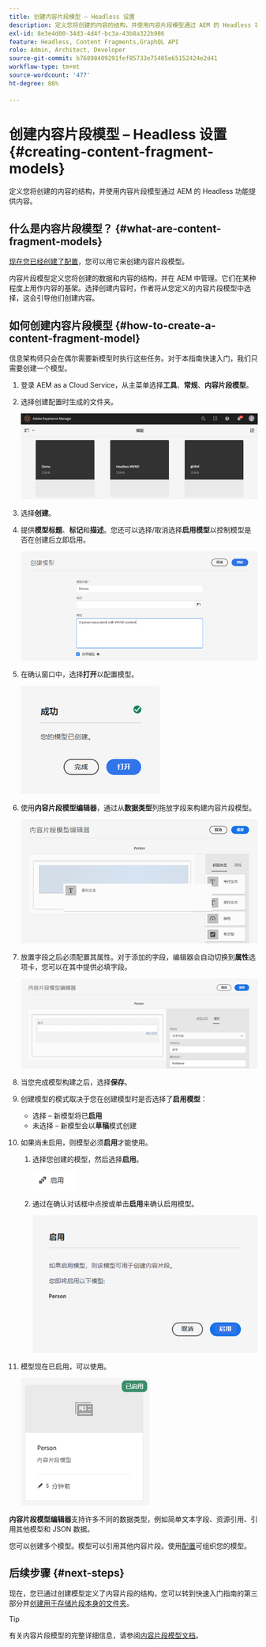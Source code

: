 ```yaml
---
title: 创建内容片段模型 – Headless 设置
description: 定义您将创建的内容的结构，并使用内容片段模型通过 AEM 的 Headless 功能提供内容。
exl-id: 8e3e4d00-34d3-4d4f-bc3a-43b8a322b986
feature: Headless, Content Fragments,GraphQL API
role: Admin, Architect, Developer
source-git-commit: b76898409291fef85733e75405e65152424e2d41
workflow-type: tm+mt
source-wordcount: '477'
ht-degree: 86%

---
```


# 创建内容片段模型 – Headless 设置 {#creating-content-fragment-models}

定义您将创建的内容的结构，并使用内容片段模型通过 AEM 的 Headless 功能提供内容。

## 什么是内容片段模型？ {#what-are-content-fragment-models}

[现在您已经创建了配置](create-configuration.md)，您可以用它来创建内容片段模型。

内容片段模型定义您将创建的数据和内容的结构，并在 AEM 中管理。它们在某种程度上用作内容的基架。选择创建内容时，作者将从您定义的内容片段模型中选择，这会引导他们创建内容。

## 如何创建内容片段模型 {#how-to-create-a-content-fragment-model}

信息架构师只会在偶尔需要新模型时执行这些任务。对于本指南快速入门，我们只需要创建一个模型。

1. 登录 AEM as a Cloud Service，从主菜单选择&#x200B;**工具**、**常规**、**内容片段模型**。
1. 选择创建配置时生成的文件夹。

   ![模型文件夹 &#x200B;](../assets/models-folder.png)
1. 选择&#x200B;**创建**。
1. 提供&#x200B;**模型标题**、**标记**&#x200B;和&#x200B;**描述**。您还可以选择/取消选择&#x200B;**启用模型**&#x200B;以控制模型是否在创建后立即启用。

   ![创建模型](../assets/models-create.png)
1. 在确认窗口中，选择&#x200B;**打开**&#x200B;以配置模型。

   ![确认窗口](../assets/models-confirmation.png)
1. 使用&#x200B;**内容片段模型编辑器**，通过从&#x200B;**数据类型**&#x200B;列拖放字段来构建内容片段模型。

   ![拖放字段](../assets/models-drag-and-drop.png)

1. 放置字段之后必须配置其属性。对于添加的字段，编辑器会自动切换到&#x200B;**属性**&#x200B;选项卡，您可以在其中提供必填字段。

   ![配置属性](../assets/models-configure-properties.png)

1. 当您完成模型构建之后，选择&#x200B;**保存**。

1. 创建模型的模式取决于您在创建模型时是否选择了&#x200B;**启用模型**：
   * 选择 – 新模型将已&#x200B;**启用**
   * 未选择 – 新模型会以&#x200B;**草稿**&#x200B;模式创建

1. 如果尚未启用，则模型必须&#x200B;**启用**&#x200B;才能使用。
   1. 选择您创建的模型，然后选择&#x200B;**启用**。

      ![启用模型](../assets/models-enable.png)
   1. 通过在确认对话框中点按或单击&#x200B;**启用**&#x200B;来确认启用模型。

      ![启用确认对话框](../assets/models-enabling.png)
1. 模型现在已启用，可以使用。

   ![模型已启用](../assets/models-enabled.png)

**内容片段模型编辑器**&#x200B;支持许多不同的数据类型，例如简单文本字段、资源引用、引用其他模型和 JSON 数据。

您可以创建多个模型。模型可以引用其他内容片段。使用[配置](create-configuration.md)可组织您的模型。

## 后续步骤 {#next-steps}

现在，您已通过创建模型定义了内容片段的结构，您可以转到快速入门指南的第三部分并[创建用于存储片段本身的文件夹](create-assets-folder.md)。

>[!TIP]
>
>有关内容片段模型的完整详细信息，请参阅[内容片段模型文档](/help/sites-cloud/administering/content-fragments/managing-content-fragment-models.md)。
